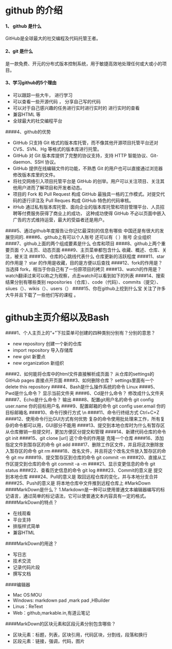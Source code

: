 #  github   的介绍 #
#### 1、 github  是什么 
GitHub是全球最大的社交编程及代码托管王者。
####  2、git  是什么 
是一款免费、开元的分布式版本控制系统，用于敏捷高效地处理任何或大或小的项目。
#### 3、学习github的5个理由 
*  可以跟踪一些大牛，  进行学习 
*   可以查看一些开源代码 ， 分享自己写的代码 
*    可以对于自己感兴趣的任务进行实时进行实时的 进行实时的查看 
*   兼容HTML  等 
*   全球最大的社交编程平台 

####4、github的优势
* GitHub 只支持 Git 格式的版本库托管，而不像其他开源项目托管平台还对
	CVS、SVN、Hg 等格式的版本库进行托管。
* GitHub 对 Git 版本库提供了完整的协议支持，支持 HTTP 智能协议、Git-daemon、SSH 协议。
* GitHub 提供在线编辑文件的功能，不熟悉 Git 的用户也可以直接通过浏览器修改版本库里的文件。
* 将社交网络引入项目托管平台是 GitHub 的创举。用户可以关注项目、关注其他用户进而了解项目和开发者动态。
* 项目的 Fork 和 Pull Request 构成 GitHub 最独具一格的工作模式。对提交代码的逐行评注及 Pull Reques
	构成 GitHub 特色的代码审核。
* itHub 通过私有版本库托管、面向企业的版本库托管和项目管理平台、人员招聘等付费服务获得了商业上的成功，
	这种成功使得 GitHub 不必以页面中嵌入广告的方式维持运营，最大的受益者还是用户。

####5、通过github年度报告让你记忆最深刻的信息有哪些
中国还是有很大的发展空间的.
####6、github上有可以个人账号 还可以有（ ）账号
企业组织
####7、github上面的两个组成要素是什么
仓库和项目
####8、github上两个重要页面
个人主页、动态页面
####9、主页菜单都包含什么
收藏、概述、仓库、关注，被关注
####10、仓库的心跳线代表什么
仓库更新的活跃程度
####11、star的作用是？
star 的作用是收藏，目的是方便以后查找
####12、fork的作用是？
当选择 fork，相当于你自己有了一份原项目的拷贝
####13、watch的作用是？
watch翻译过来可以称之为观察，点击watch可以看到如下的列表
####14、搜索结果分别有哪些类别
repositories（仓库）、code（代码）、commits（提交）、siiues（）、wikis（）、users（）
####15、你在github上挖到什么宝
 关注了许多大牛并且下载了一些他们写的课程 。
# github主页介绍以及Bash
####1、个人主页上的“+”下拉菜单可创建的四种类别分别有？分别的意思？
* new repository       创建一个新的仓库
* import repository    导入存储库
* new gist             新要点
* new organization    新组织

####2、如何能将仓库中的html文件直接解析成页面？
从仓库的settings的GitHub pages 直接点开页面
####3、如何删除仓库？
settings里面有一个delete this repository
####4、Bash是什么操作系统的命令
Linux
####5、Pwd是什么命令？
显示当前文件夹
####6、Cd是什么命令？
修改成什么文件夹
####7、Echo是什么命令？
输出
####8、配置git用户名的命令
git config user.name 你的目标用户名
####9、配置邮箱的命令
git config user.email 你的目标邮箱名
####10、命令行换行方式
\n
####11、命令行终结方式
Ctrl+C+Z
####12、使用命令行比GUI方式有何优势
复杂的命令使用批处理来工作，所有复杂的命令都可以用，GUI部分不能用
####13、提交到本地仓库时为什么有暂存区
从仓库撤销一些提交时，更加方便区分提交和管理
####14、新建代码仓库的命令
git init
####15、git clone [url] 这个命令的作用是
克隆一个仓库
####16、添加指定文件到暂存区的命令
git add
####17、删除工作区文件，并且将这次删除放入暂存区的命令
git rm 
####18、改名文件，并且将这个改名文件放入暂存区的命令
git mv
####19、提交暂存区到仓库的命令
git commit -m
####20、直接从工作区提交到仓库的命令
git commit -a -m
####21、显示变更信息的命令
git status
####22、查看历史信息的命令
git log
####23、Commit的意义是
提交到本地仓库
####24、Pull的意义是
取回远程仓库的变化，并与本地分支合并
####25、Push的意义是
将本地仓库中文件推到远程仓库上
#MarkDown
####MarkDown是什么？ 
1.Markdown是一种可以使用普通文本编辑器编写的标记语言，通过简单的标记语法，它可以使普通文本内容具有一定的格式。
####MarkDown的特点？
* 在线观看 
* 平台支持
* 排版样式简单
* 兼容HTML

####MarkDown的用途？
* 写日志
* 技术交流
* 记录代码片段 
* 撰写文档

####编辑器
* Mac OS:MOU
* Windows: markdown pad ,mark pad ,HBuilder
* Linus：ReText
* Web：github,markable.in,有道云笔记

####MarkDown的区块元素和区段元素分别包含哪些？
* 区块元素：标题，列表，区块引用，代码区块，分割线，段落和换行
* 区段元素：链接，强调，代码，图片
